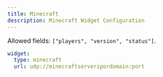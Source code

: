 ```yaml
---
title: Minecraft
description: Minecraft Widget Configuration
---
```


Allowed fields: `["players", "version", "status"]`.

```yaml
widget:
  type: minecraft
  url: udp://minecraftserveripordomain:port
```
